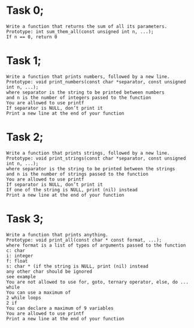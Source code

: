# Task 0;
    Write a function that returns the sum of all its parameters.
    Prototype: int sum_them_all(const unsigned int n, ...);
    If n == 0, return 0
# Task 1;
    Write a function that prints numbers, followed by a new line.
    Prototype: void print_numbers(const char *separator, const unsigned int n, ...);
    where separator is the string to be printed between numbers
    and n is the number of integers passed to the function
    You are allowed to use printf
    If separator is NULL, don’t print it
    Print a new line at the end of your function
# Task 2;
    Write a function that prints strings, followed by a new line.
    Prototype: void print_strings(const char *separator, const unsigned int n, ...);
    where separator is the string to be printed between the strings
    and n is the number of strings passed to the function
    You are allowed to use printf
    If separator is NULL, don’t print it
    If one of the string is NULL, print (nil) instead
    Print a new line at the end of your function

# Task 3;
    Write a function that prints anything.
    Prototype: void print_all(const char * const format, ...);
    where format is a list of types of arguments passed to the function
    c: char
    i: integer
    f: float
    s: char * (if the string is NULL, print (nil) instead
    any other char should be ignored
    see example
    You are not allowed to use for, goto, ternary operator, else, do ... while
    You can use a maximum of
    2 while loops
    2 if
    You can declare a maximum of 9 variables
    You are allowed to use printf
    Print a new line at the end of your function